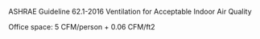 ASHRAE Guideline 62.1-2016 Ventilation for Acceptable Indoor Air Quality

Office space: 5 CFM/person + 0.06 CFM/ft2
